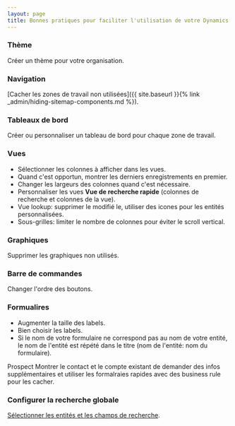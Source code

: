 ```yaml
---
layout: page
title: Bonnes pratiques pour faciliter l'utilisation de votre Dynamics 365 Online
---
```


### Thème
Créer un thème pour votre organisation.

### Navigation
[Cacher les zones de travail non utilisées]({{ site.baseurl }}{% link _admin/hiding-sitemap-components.md %}).

### Tableaux de bord
Créer ou personnaliser un tableau de bord pour chaque zone de travail.

### Vues
* Sélectionner les colonnes à afficher dans les vues.
* Quand c'est opportun, montrer les derniers enregistrements en premier.
* Changer les largeurs des colonnes quand c'est nécessaire.
* Personnaliser les vues **Vue de recherche rapide** (colonnes de recherche et colonnes de la vue).
* Vue lookup: supprimer le modifié le, utiliser des icones pour les entités personnalisées.
* Sous-grilles: limiter le nombre de colonnes pour éviter le scroll vertical.

### Graphiques
Supprimer les graphiques non utilisés.

### Barre de commandes
Changer l'ordre des boutons.

### Formualires
* Augmenter la taille des labels.
* Bien choisir les labels.
* Si le nom de votre formulaire ne correspond pas au nom de votre entité, le nom
de l'entité est répété dans le titre (nom de l'entité: nom du formulaire).

Prospect
Montrer le contact et le compte existant de demander des infos supplémentaires et utiliser les formalraies rapides avec des business rule pour les cacher.

### Configurer la recherche globale
[Sélectionner les entités et les champs de recherche](https://community.dynamics.com/crm/b/xrm/archive/2017/08/12/how-to-set-up-global-search-in-microsoft-dynamics-365).
